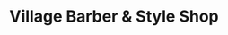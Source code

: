 ---
title: "Village Barber & Style Shop"
url: /dunwoody/village-barber-und-style-shop/
shop: Friseur
---
